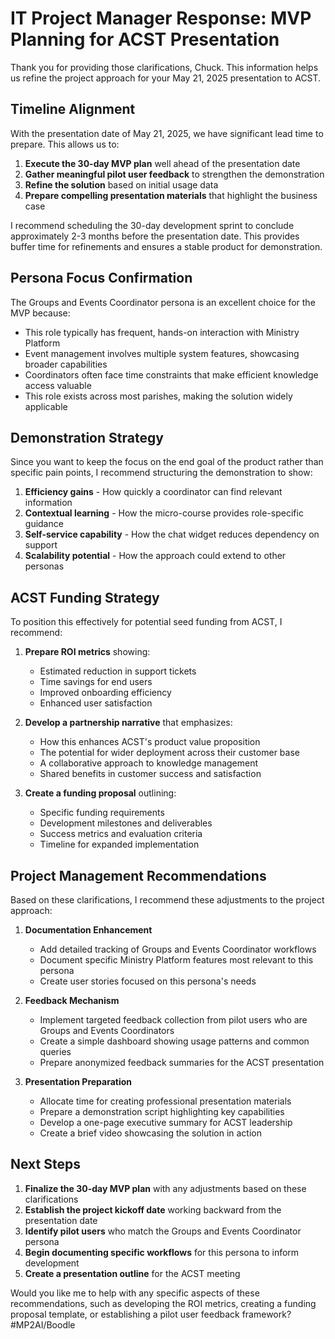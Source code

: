 # IT Project Manager Response: MVP Planning for ACST Presentation

Thank you for providing those clarifications, Chuck. This information helps us refine the project approach for your May 21, 2025 presentation to ACST.

## Timeline Alignment

With the presentation date of May 21, 2025, we have significant lead time to prepare. This allows us to:

1. **Execute the 30-day MVP plan** well ahead of the presentation date
2. **Gather meaningful pilot user feedback** to strengthen the demonstration
3. **Refine the solution** based on initial usage data
4. **Prepare compelling presentation materials** that highlight the business case

I recommend scheduling the 30-day development sprint to conclude approximately 2-3 months before the presentation date. This provides buffer time for refinements and ensures a stable product for demonstration.

## Persona Focus Confirmation

The Groups and Events Coordinator persona is an excellent choice for the MVP because:

- This role typically has frequent, hands-on interaction with Ministry Platform
- Event management involves multiple system features, showcasing broader capabilities
- Coordinators often face time constraints that make efficient knowledge access valuable
- This role exists across most parishes, making the solution widely applicable

## Demonstration Strategy

Since you want to keep the focus on the end goal of the product rather than specific pain points, I recommend structuring the demonstration to show:

1. **Efficiency gains** - How quickly a coordinator can find relevant information
2. **Contextual learning** - How the micro-course provides role-specific guidance
3. **Self-service capability** - How the chat widget reduces dependency on support
4. **Scalability potential** - How the approach could extend to other personas

## ACST Funding Strategy

To position this effectively for potential seed funding from ACST, I recommend:

1. **Prepare ROI metrics** showing:
   - Estimated reduction in support tickets
   - Time savings for end users
   - Improved onboarding efficiency
   - Enhanced user satisfaction

2. **Develop a partnership narrative** that emphasizes:
   - How this enhances ACST's product value proposition
   - The potential for wider deployment across their customer base
   - A collaborative approach to knowledge management
   - Shared benefits in customer success and satisfaction

3. **Create a funding proposal** outlining:
   - Specific funding requirements
   - Development milestones and deliverables
   - Success metrics and evaluation criteria
   - Timeline for expanded implementation

## Project Management Recommendations

Based on these clarifications, I recommend these adjustments to the project approach:

1. **Documentation Enhancement**
   - Add detailed tracking of Groups and Events Coordinator workflows
   - Document specific Ministry Platform features most relevant to this persona
   - Create user stories focused on this persona's needs

2. **Feedback Mechanism**
   - Implement targeted feedback collection from pilot users who are Groups and Events Coordinators
   - Create a simple dashboard showing usage patterns and common queries
   - Prepare anonymized feedback summaries for the ACST presentation

3. **Presentation Preparation**
   - Allocate time for creating professional presentation materials
   - Prepare a demonstration script highlighting key capabilities
   - Develop a one-page executive summary for ACST leadership
   - Create a brief video showcasing the solution in action

## Next Steps

1. **Finalize the 30-day MVP plan** with any adjustments based on these clarifications
2. **Establish the project kickoff date** working backward from the presentation date
3. **Identify pilot users** who match the Groups and Events Coordinator persona
4. **Begin documenting specific workflows** for this persona to inform development
5. **Create a presentation outline** for the ACST meeting

Would you like me to help with any specific aspects of these recommendations, such as developing the ROI metrics, creating a funding proposal template, or establishing a pilot user feedback framework?
#MP2AI/Boodle